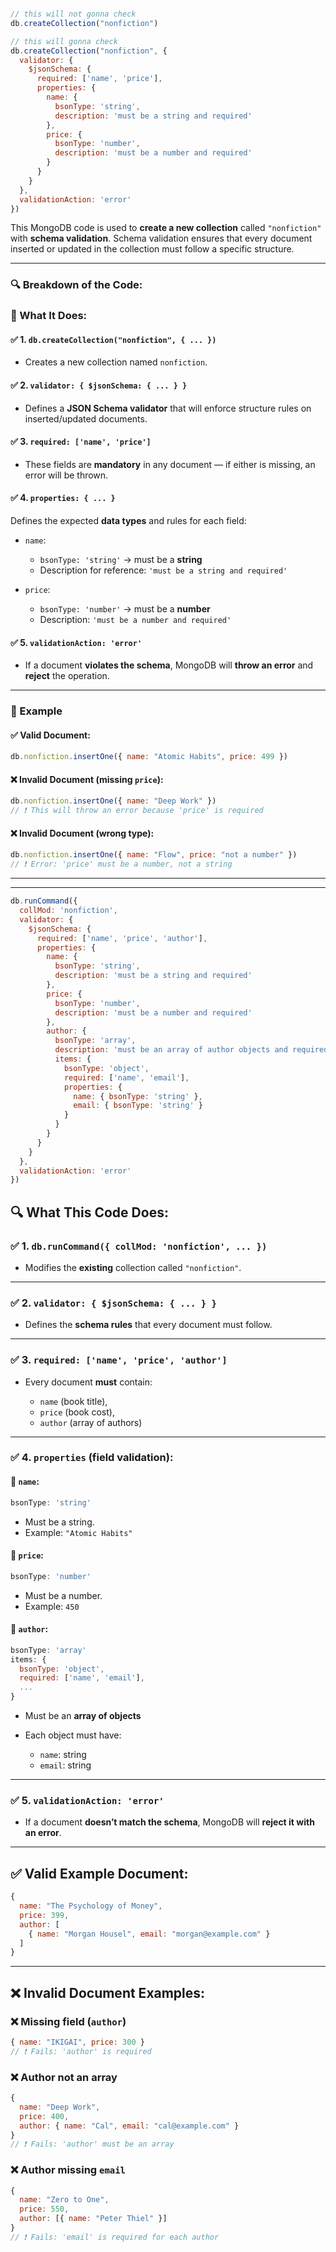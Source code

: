 ```js

// this will not gonna check
db.createCollection("nonfiction")

// this will gonna check
db.createCollection("nonfiction", {
  validator: {
    $jsonSchema: {
      required: ['name', 'price'],
      properties: {
        name: {
          bsonType: 'string',
          description: 'must be a string and required'
        },
        price: {
          bsonType: 'number',
          description: 'must be a number and required'
        }
      }
    }
  },
  validationAction: 'error'
})


```


This MongoDB code is used to **create a new collection** called `"nonfiction"` with **schema validation**. Schema validation ensures that every document inserted or updated in the collection must follow a specific structure.

---

### 🔍 Breakdown of the Code:

### 🔸 What It Does:

#### ✅ 1. `db.createCollection("nonfiction", { ... })`

* Creates a new collection named `nonfiction`.

#### ✅ 2. `validator: { $jsonSchema: { ... } }`

* Defines a **JSON Schema validator** that will enforce structure rules on inserted/updated documents.

#### ✅ 3. `required: ['name', 'price']`

* These fields are **mandatory** in any document — if either is missing, an error will be thrown.

#### ✅ 4. `properties: { ... }`

Defines the expected **data types** and rules for each field:

* `name`:

  * `bsonType: 'string'` → must be a **string**
  * Description for reference: `'must be a string and required'`

* `price`:

  * `bsonType: 'number'` → must be a **number**
  * Description: `'must be a number and required'`

#### ✅ 5. `validationAction: 'error'`

* If a document **violates the schema**, MongoDB will **throw an error** and **reject** the operation.

---

### 🧪 Example

#### ✅ Valid Document:

```js
db.nonfiction.insertOne({ name: "Atomic Habits", price: 499 })
```

#### ❌ Invalid Document (missing `price`):

```js
db.nonfiction.insertOne({ name: "Deep Work" })
// ❗ This will throw an error because 'price' is required
```

#### ❌ Invalid Document (wrong type):

```js
db.nonfiction.insertOne({ name: "Flow", price: "not a number" })
// ❗ Error: 'price' must be a number, not a string
```


---
---


```js
db.runCommand({
  collMod: 'nonfiction',
  validator: {
    $jsonSchema: {
      required: ['name', 'price', 'author'],
      properties: {
        name: {
          bsonType: 'string',
          description: 'must be a string and required'
        },
        price: {
          bsonType: 'number',
          description: 'must be a number and required'
        },
        author: {
          bsonType: 'array',
          description: 'must be an array of author objects and required',
          items: {
            bsonType: 'object',
            required: ['name', 'email'],
            properties: {
              name: { bsonType: 'string' },
              email: { bsonType: 'string' }
            }
          }
        }
      }
    }
  },
  validationAction: 'error'
})
```


## 🔍 What This Code Does:

### ✅ 1. `db.runCommand({ collMod: 'nonfiction', ... })`

* Modifies the **existing** collection called `"nonfiction"`.

---

### ✅ 2. `validator: { $jsonSchema: { ... } }`

* Defines the **schema rules** that every document must follow.

---

### ✅ 3. `required: ['name', 'price', 'author']`

* Every document **must** contain:

  * `name` (book title),
  * `price` (book cost),
  * `author` (array of authors)

---

### ✅ 4. `properties` (field validation):

#### 🔹 `name`:

```js
bsonType: 'string'
```

* Must be a string.
* Example: `"Atomic Habits"`

#### 🔹 `price`:

```js
bsonType: 'number'
```

* Must be a number.
* Example: `450`

#### 🔹 `author`:

```js
bsonType: 'array'
items: {
  bsonType: 'object',
  required: ['name', 'email'],
  ...
}
```

* Must be an **array of objects**
* Each object must have:

  * `name`: string
  * `email`: string

---

### ✅ 5. `validationAction: 'error'`

* If a document **doesn’t match the schema**, MongoDB will **reject it with an error**.

---

## ✅ Valid Example Document:

```js
{
  name: "The Psychology of Money",
  price: 399,
  author: [
    { name: "Morgan Housel", email: "morgan@example.com" }
  ]
}
```

---

## ❌ Invalid Document Examples:

### ❌ Missing field (`author`)

```js
{ name: "IKIGAI", price: 300 }
// ❗ Fails: 'author' is required
```

### ❌ Author not an array

```js
{
  name: "Deep Work",
  price: 400,
  author: { name: "Cal", email: "cal@example.com" }
}
// ❗ Fails: 'author' must be an array
```

### ❌ Author missing `email`

```js
{
  name: "Zero to One",
  price: 550,
  author: [{ name: "Peter Thiel" }]
}
// ❗ Fails: 'email' is required for each author
```
